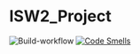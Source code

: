 # ISW2_Project
![Build-workflow](https://github.com/alessandro-cortese/ISW2_Project/actions/workflows/maven.yml/badge.svg)
[![Code Smells](https://sonarcloud.io/project/overview?id=alessandro-cortese_ISW2_Project=code_smells)](https://sonarcloud.io/summary/overall?id=alessandro-cortese_ISW2_Project)
